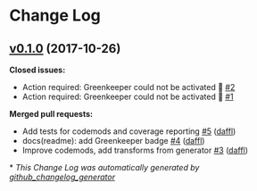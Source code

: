 # Change Log

## [v0.1.0](https://github.com/feathersjs/tools/tree/v0.1.0) (2017-10-26)
**Closed issues:**

- Action required: Greenkeeper could not be activated 🚨 [\#2](https://github.com/feathersjs/tools/issues/2)
- Action required: Greenkeeper could not be activated 🚨 [\#1](https://github.com/feathersjs/tools/issues/1)

**Merged pull requests:**

- Add tests for codemods and coverage reporting [\#5](https://github.com/feathersjs/tools/pull/5) ([daffl](https://github.com/daffl))
- docs\(readme\): add Greenkeeper badge [\#4](https://github.com/feathersjs/tools/pull/4) ([daffl](https://github.com/daffl))
- Improve codemods, add transforms from generator [\#3](https://github.com/feathersjs/tools/pull/3) ([daffl](https://github.com/daffl))



\* *This Change Log was automatically generated by [github_changelog_generator](https://github.com/skywinder/Github-Changelog-Generator)*